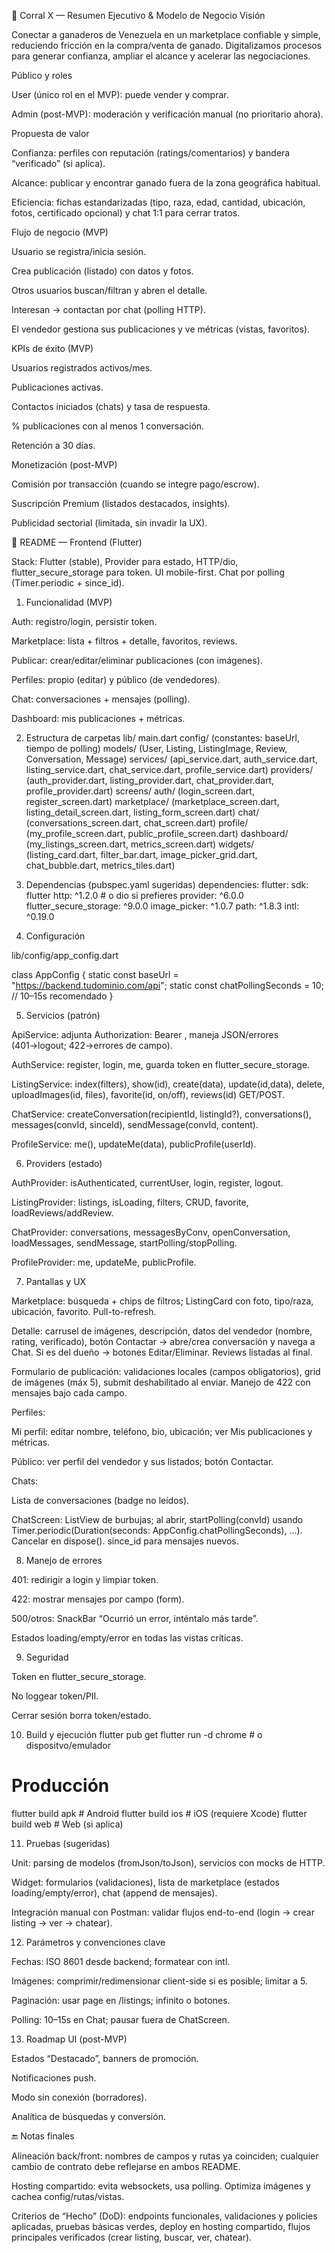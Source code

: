 📌 Corral X — Resumen Ejecutivo & Modelo de Negocio
Visión

Conectar a ganaderos de Venezuela en un marketplace confiable y simple, reduciendo fricción en la compra/venta de ganado. Digitalizamos procesos para generar confianza, ampliar el alcance y acelerar las negociaciones.

Público y roles

User (único rol en el MVP): puede vender y comprar.

Admin (post-MVP): moderación y verificación manual (no prioritario ahora).

Propuesta de valor

Confianza: perfiles con reputación (ratings/comentarios) y bandera “verificado” (si aplica).

Alcance: publicar y encontrar ganado fuera de la zona geográfica habitual.

Eficiencia: fichas estandarizadas (tipo, raza, edad, cantidad, ubicación, fotos, certificado opcional) y chat 1:1 para cerrar tratos.

Flujo de negocio (MVP)

Usuario se registra/inicia sesión.

Crea publicación (listado) con datos y fotos.

Otros usuarios buscan/filtran y abren el detalle.

Interesan → contactan por chat (polling HTTP).

El vendedor gestiona sus publicaciones y ve métricas (vistas, favoritos).

KPIs de éxito (MVP)

Usuarios registrados activos/mes.

Publicaciones activas.

Contactos iniciados (chats) y tasa de respuesta.

% publicaciones con al menos 1 conversación.

Retención a 30 días.

Monetización (post-MVP)

Comisión por transacción (cuando se integre pago/escrow).

Suscripción Premium (listados destacados, insights).

Publicidad sectorial (limitada, sin invadir la UX).

📱 README — Frontend (Flutter)

Stack: Flutter (stable), Provider para estado, HTTP/dio, flutter_secure_storage para token. UI mobile-first. Chat por polling (Timer.periodic + since_id).

1) Funcionalidad (MVP)

Auth: registro/login, persistir token.

Marketplace: lista + filtros + detalle, favoritos, reviews.

Publicar: crear/editar/eliminar publicaciones (con imágenes).

Perfiles: propio (editar) y público (de vendedores).

Chat: conversaciones + mensajes (polling).

Dashboard: mis publicaciones + métricas.

2) Estructura de carpetas
lib/
  main.dart
  config/             (constantes: baseUrl, tiempo de polling)
  models/             (User, Listing, ListingImage, Review, Conversation, Message)
  services/           (api_service.dart, auth_service.dart, listing_service.dart, chat_service.dart, profile_service.dart)
  providers/          (auth_provider.dart, listing_provider.dart, chat_provider.dart, profile_provider.dart)
  screens/
    auth/             (login_screen.dart, register_screen.dart)
    marketplace/      (marketplace_screen.dart, listing_detail_screen.dart, listing_form_screen.dart)
    chat/             (conversations_screen.dart, chat_screen.dart)
    profile/          (my_profile_screen.dart, public_profile_screen.dart)
    dashboard/        (my_listings_screen.dart, metrics_screen.dart)
  widgets/            (listing_card.dart, filter_bar.dart, image_picker_grid.dart, chat_bubble.dart, metrics_tiles.dart)

3) Dependencias (pubspec.yaml sugeridas)
dependencies:
  flutter:
    sdk: flutter
  http: ^1.2.0        # o dio si prefieres
  provider: ^6.0.0
  flutter_secure_storage: ^9.0.0
  image_picker: ^1.0.7
  path: ^1.8.3
  intl: ^0.19.0

4) Configuración

lib/config/app_config.dart

class AppConfig {
  static const baseUrl = "https://backend.tudominio.com/api";
  static const chatPollingSeconds = 10; // 10–15s recomendado
}

5) Servicios (patrón)

ApiService: adjunta Authorization: Bearer <token>, maneja JSON/errores (401→logout; 422→errores de campo).

AuthService: register, login, me, guarda token en flutter_secure_storage.

ListingService: index(filters), show(id), create(data), update(id,data), delete, uploadImages(id, files), favorite(id, on/off), reviews(id) GET/POST.

ChatService: createConversation(recipientId, listingId?), conversations(), messages(convId, sinceId), sendMessage(convId, content).

ProfileService: me(), updateMe(data), publicProfile(userId).

6) Providers (estado)

AuthProvider: isAuthenticated, currentUser, login, register, logout.

ListingProvider: listings, isLoading, filters, CRUD, favorite, loadReviews/addReview.

ChatProvider: conversations, messagesByConv, openConversation, loadMessages, sendMessage, startPolling/stopPolling.

ProfileProvider: me, updateMe, publicProfile.

7) Pantallas y UX

Marketplace: búsqueda + chips de filtros; ListingCard con foto, tipo/raza, ubicación, favorito. Pull-to-refresh.

Detalle: carrusel de imágenes, descripción, datos del vendedor (nombre, rating, verificado), botón Contactar → abre/crea conversación y navega a Chat. Si es del dueño → botones Editar/Eliminar. Reviews listadas al final.

Formulario de publicación: validaciones locales (campos obligatorios), grid de imágenes (máx 5), submit deshabilitado al enviar. Manejo de 422 con mensajes bajo cada campo.

Perfiles:

Mi perfil: editar nombre, teléfono, bio, ubicación; ver Mis publicaciones y métricas.

Público: ver perfil del vendedor y sus listados; botón Contactar.

Chats:

Lista de conversaciones (badge no leídos).

ChatScreen: ListView de burbujas; al abrir, startPolling(convId) usando Timer.periodic(Duration(seconds: AppConfig.chatPollingSeconds), ...). Cancelar en dispose(). since_id para mensajes nuevos.

8) Manejo de errores

401: redirigir a login y limpiar token.

422: mostrar mensajes por campo (form).

500/otros: SnackBar “Ocurrió un error, inténtalo más tarde”.

Estados loading/empty/error en todas las vistas críticas.

9) Seguridad

Token en flutter_secure_storage.

No loggear token/PII.

Cerrar sesión borra token/estado.

10) Build y ejecución
flutter pub get
flutter run -d chrome   # o dispositvo/emulador
# Producción
flutter build apk       # Android
flutter build ios       # iOS (requiere Xcode)
flutter build web       # Web (si aplica)

11) Pruebas (sugeridas)

Unit: parsing de modelos (fromJson/toJson), servicios con mocks de HTTP.

Widget: formularios (validaciones), lista de marketplace (estados loading/empty/error), chat (append de mensajes).

Integración manual con Postman: validar flujos end-to-end (login → crear listing → ver → chatear).

12) Parámetros y convenciones clave

Fechas: ISO 8601 desde backend; formatear con intl.

Imágenes: comprimir/redimensionar client-side si es posible; limitar a 5.

Paginación: usar page en /listings; infinito o botones.

Polling: 10–15s en Chat; pausar fuera de ChatScreen.

13) Roadmap UI (post-MVP)

Estados “Destacado”, banners de promoción.

Notificaciones push.

Modo sin conexión (borradores).

Analítica de búsquedas y conversión.

🔚 Notas finales

Alineación back/front: nombres de campos y rutas ya coinciden; cualquier cambio de contrato debe reflejarse en ambos README.

Hosting compartido: evita websockets, usa polling. Optimiza imágenes y cachea config/rutas/vistas.

Criterios de “Hecho” (DoD): endpoints funcionales, validaciones y policies aplicadas, pruebas básicas verdes, deploy en hosting compartido, flujos principales verificados (crear listing, buscar, ver, chatear).
